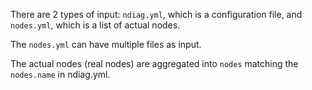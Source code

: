 There are 2 types of input: `ndiag.yml`, which is a configuration file, and `nodes.yml`, which is a list of actual nodes.

The `nodes.yml` can have multiple files as input.

The actual nodes (real nodes) are aggregated into `nodes` matching the `nodes.name` in ndiag.yml.
